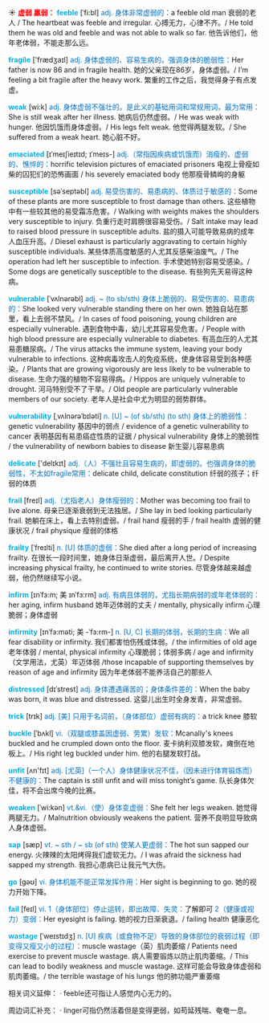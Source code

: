 ☀ <font color="red">**虚弱 羸弱：**</font>
<font color="sky blue">**feeble**</font> [ˈfi:bl]
<font color="#0070c0">adj. 身体非常虚弱的：</font>a feeble old man 衰弱的老人 / The heartbeat was feeble and irregular. 心搏无力，心律不齐。/ He told them he was old and feeble and was not able to walk so far. 他告诉他们，他年老体弱，不能走那么远。

<font color="sky blue">**fragile**</font> ['frædӡaɪl] 
<font color="#0070c0">adj. 身体虚弱的、容易生病的。强调身体的脆弱性：</font>Her father is now 86 and in fragile health. 她的父亲现在86岁，身体虚弱。/ I’m feeling a bit fragile after the heavy work. 繁重的工作之后，我觉得身子有点发虚。

<font color="sky blue">**weak**</font> [wi:k] 
<font color="#0070c0">adj. 身体虚弱不强壮的。是此义的基础用词和常规用词，最为常用：</font>She is still weak after her illness. 她病后仍然虚弱。/ He was weak with hunger. 他因饥饿而身体虚弱。/ His legs felt weak. 他觉得两腿发软。/ She suffered from a weak heart. 她心脏不好。
                      
<font color="sky blue">**emaciated**</font> [ɪˈmeɪʃieɪtɪd; ɪˈmeɪs-]
<font color="#0070c0">adj.（常指因疾病或饥饿而）消瘦的、虚弱的、憔悴的：</font>horrific television pictures of emaciated prisoners 电视上骨瘦如柴的囚犯们的恐怖画面 / his severely emaciated body 他那瘦骨鳞峋的身躯
           
<font color="sky blue">**susceptible**</font> [səˈseptəbl]
<font color="#0070c0">adj. 易受伤害的、易患病的、体质过于敏感的：</font>Some of these plants are more susceptible to frost damage than others. 这些植物中有一些较其他的易受霜冻危害。/ Walking with weights makes the shoulders very susceptible to injury. 负重行走时肩膀很容易受伤。/ Salt intake may lead to raised blood pressure in susceptible adults. 盐的摄入可能导致易病的成年人血压升高。/ Diesel exhaust is particularly aggravating to certain highly susceptible individuals. 某些体质高度敏感的人尤其反感柴油废气。/ The operation had left her susceptible to infection. 手术使她特别容易受感染。/ Some dogs are genetically susceptible to the disease. 有些狗先天易得这种病。

<font color="sky blue">**vulnerable**</font> [ˈvʌlnərəbl]
<font color="#0070c0">adj. ~ (to sb/sth) 身体上脆弱的、易受伤害的、易患病的：</font>She looked very vulnerable standing there on her own. 她独自站在那里，看上去弱不禁风。/ In cases of food poisoning, young children are especially vulnerable. 遇到食物中毒，幼儿尤其容易受危害。/ People with high blood pressure are especially vulnerable to diabetes. 有高血压的人尤其易患糖尿病。/ The virus attacks the immune system, leaving your body vulnerable to infections. 这种病毒攻击人的免疫系统，使身体容易受到各种感染。/ Plants that are growing vigorously are less likely to be vulnerable to disease. 生命力强的植物不容易得病。/ Hippos are uniquely vulnerable to drought. 河马特别受不了干旱。/ Old people are particularly vulnerable members of our society. 老年人是社会中尤为明显的弱势群体。
           
<font color="sky blue">**vulnerability**</font> [ˌvʌlnərəˈbɪləti]
<font color="#0070c0">n. [U] ~ (of sb/sth) (to sth) 身体上的脆弱性：</font>genetic vulnerability 基因中的弱点 / evidence of a genetic vulnerability to cancer 表明基因有易患癌症性质的证据 / physical vulnerability 身体上的脆弱性 / the vulnerability of newborn babies to disease 新生婴儿容易患病 

<font color="sky blue">**delicate**</font> ['delɪkɪt] 
<font color="#0070c0">adj.（人）不强壮且容易生病的，即虚弱的。也强调身体的脆弱性，不太如fragile常用：</font>delicate child, delicate constitution 纤弱的孩子；纤弱的体质
           
<font color="sky blue">**frail**</font> [freɪl]
<font color="#0070c0">adj.（尤指老人）身体瘦弱的：</font>Mother was becoming too frail to live alone. 母亲已逐渐衰弱到无法独居。/ She lay in bed looking particularly frail. 她躺在床上，看上去特别虚弱。/ frail hand 瘦弱的手 / frail health 虚弱的健康状况 / frail physique 瘦弱的体格
                      
<font color="sky blue">**frailty**</font> [ˈfreɪlti]
<font color="#0070c0">n. [U] 体质的虚弱：</font>She died after a long period of increasing frailty. 在很长一段时间里，她身体日渐虚弱，最后离开人世。/ Despite increasing physical frailty, he continued to write stories. 尽管身体越来越虚弱，他仍然继续写小说。
           
<font color="sky blue">**infirm**</font> [ɪnˈfɜ:m; 美 ɪnˈfɜ:rm]
<font color="#0070c0">adj. 有病且体弱的，尤指长期病弱的或年老体弱的：</font>her aging, infirm husband 她年迈体弱的丈夫 / mentally, physically infirm 心理脆弱；身体虚弱

<font color="sky blue">**infirmity**</font> [ɪnˈfɜ:məti; 美 -ˈfɜ:rm-]
<font color="#0070c0">n. [U, C] 长期的体弱，长期的生病：</font>We all fear disability or infirmity. 我们都害怕伤残或体弱。/ the infirmities of old age 老年体弱 / mental, physical infirmity 心理脆弱；体弱多病 / age and infirmity（文学用法，尤英）年迈体弱 /those incapable of supporting themselves by reason of age and infirmity 因为年老体弱不能养活自己的那些人

<font color="sky blue">**distressed**</font> [dɪˈstrest]
<font color="#0070c0">adj. 身体遭遇痛苦的；身体条件差的：</font>When the baby was born, it was blue and distressed. 这婴儿出生时全身发青，非常虚弱。

<font color="sky blue">**trick**</font> [trɪk] 
<font color="#0070c0">adj. [美] 只用于名词前，（身体部位）虚弱有病的：</font>a trick knee 膝软
           
<font color="sky blue">**buckle**</font> [ˈbʌkl]
<font color="#0070c0">vi.（双腿或膝盖因虚弱、劳累）发软：</font>Mcanally's knees buckled and he crumpled down onto the floor. 麦卡纳利双膝发软，瘫倒在地板上。/ His right leg buckled under him. 他的右腿发软打战。
           
<font color="sky blue">**unfit**</font> [ʌn'fɪt] 
<font color="#0070c0">adj. [尤英]（一个人）身体健康状况不佳，（因未进行体育锻炼而）不健康的：</font>The captain is still unfit and will miss tonight’s game. 队长身体欠佳，将不会出席今晚的比赛。
           
<font color="sky blue">**weaken**</font> [ˈwi:kən]
<font color="#0070c0">vt.&vi.（使）身体变虚弱：</font>She felt her legs weaken. 她觉得两腿无力。/ Malnutrition obviously weakens the patient. 营养不良明显导致病人身体虚弱。

<font color="sky blue">**sap**</font> [sæp]
<font color="#0070c0">vt. ~ sth / ~ sb (of sth) 使某人更虚弱：</font>The hot sun sapped our energy. 火辣辣的太阳烤得我们虚软无力。/ I was afraid the sickness had sapped my strength. 我担心患病已让我元气大伤。           

<font color="sky blue">**go**</font> [ɡəʊ] 
<font color="#0070c0">vi. 身体机能不能正常发挥作用：</font>Her sight is beginning to go. 她的视力开始下降。

<font color="sky blue">**fail**</font> [feɪl] 
<font color="#0070c0">vi. 1（身体部位）停止运转，即出故障、失灵：</font>了解即可 <font color="#0070c0">2（健康或视力）变弱：</font>Her eyesight is failing. 她的视力日渐衰退。/ failing health 健康恶化

<font color="sky blue">**wastage**</font> [ˈweɪstɪdʒ]
<font color="#0070c0">n. [U] 疾病（或食物不足）导致的身体部位的衰弱过程（即变得又瘦又小的过程）：</font>muscle wastage（英）肌肉萎缩 / Patients need exercise to prevent muscle wastage. 病人需要锻炼以防止肌肉萎缩。/ This can lead to bodily weakness and muscle wastage. 这样可能会导致身体虚弱和肌肉萎缩。/ the terrible wastage of his lungs 他的肺功能严重萎缩

相关词义延伸：
· feeble还可指让人感觉内心无力的。

周边词汇补充：
· linger可指仍然活着但是变得更弱，如苟延残喘、奄奄一息。
